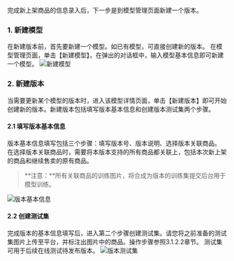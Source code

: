 ﻿完成新上架商品的信息录入后，下一步是到模型管理页面新建一个版本。
### 1. 新建模型 
在新建版本前，首先要新建一个模型。如已有模型，可直接创建新的版本。
在模型管理页面，单击【新建模型】，在弹出的对话框中，输入模型基本信息即可新建一个模型。
 ![新建模型](https://main.qcloudimg.com/raw/5c87f29812eec47b8d389cfb84b22f7c.png)
### 2. 新建版本 
当需要更新某个模型的版本时，进入该模型详情页面，单击【新建版本】即可开始创建新的版本。新建版本包括填写版本基本信息和创建版本测试集两个步骤。
#### 2.1 填写版本基本信息 
版本基本信息填写包括三个步骤：填写版本号、版本说明、选择版本关联商品。
在选择版本关联商品时，需要将本版本支持的所有商品都关联上，包括本次新上架的商品和继续售卖的原有商品。
>**注意：**所有关联商品的训练图片，将合成为版本的训练集提交后台用于模型训练。

 ![版本基本信息](https://main.qcloudimg.com/raw/9dea1745887a04ea671a31b34976b828.png)
 
#### 2.2 创建测试集 
完成版本的基本信息填写后，进入第二个步骤创建测试集。请您将之前准备的测试集图片上传至平台，并标注出图片中的商品。操作步骤参照3.1.2.2章节。
测试集可用于后续在线测试待发布版本。
 ![版本测试集](https://main.qcloudimg.com/raw/db2cbddf8c897e45024a50e3b876ab51.png)
